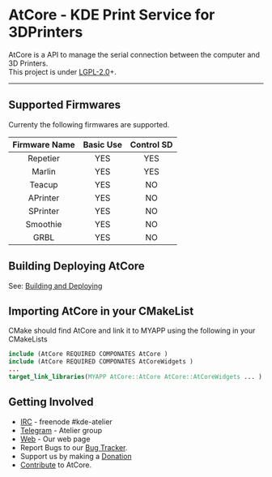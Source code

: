 # AtCore - KDE Print Service for 3DPrinters

AtCore is a API to manage the serial connection between the computer and 3D Printers.<br/>
This project is under [LGPL-2.0]+.

----
## Supported Firmwares
Currenty the following firmwares are supported.

 Firmware Name |Basic Use| Control SD
 :------------:|:-------:|:----------:
 Repetier      | YES     | YES
 Marlin        | YES     | YES
 Teacup        | YES     | NO
 APrinter      | YES     | NO
 SPrinter      | YES     | NO
 Smoothie      | YES     | NO
 GRBL          | YES     | NO

## Building  Deploying  AtCore
 See: [Building and Deploying]

## Importing AtCore in your CMakeList
CMake should find AtCore and link it to MYAPP using the following in your CMakeLists
```CMake
include (AtCore REQUIRED COMPONATES AtCore )
include (AtCore REQUIRED COMPONATES AtCoreWidgets )
...
target_link_libraries(MYAPP AtCore::AtCore AtCore::AtCoreWidgets ... )
```

## Getting Involved
 - [IRC] - freenode \#kde-atelier
 - [Telegram] - Atelier group
 - [Web] - Our web page
 - Report Bugs to our [Bug Tracker].
 - Support us by making a [Donation]
 - [Contribute] to AtCore.

[IRC]: https://webchat.freenode.net/
[Telegram]: https://telegram.me/KDEAtelier
[Bug Tracker]: https://bugs.kde.org/enter_bug.cgi?product=Atelier&component=AtCore
[KDE]: https://www.kde.org
[Web]: https://atelier.kde.org
[LGPL-2.0]:https://www.gnu.org/licenses/old-licenses/lgpl-2.0.html
[Building and Deploying]: build.md
[Contribute]: contrib.md
[Donation]:https://kde.org/donate/?app=atcore
